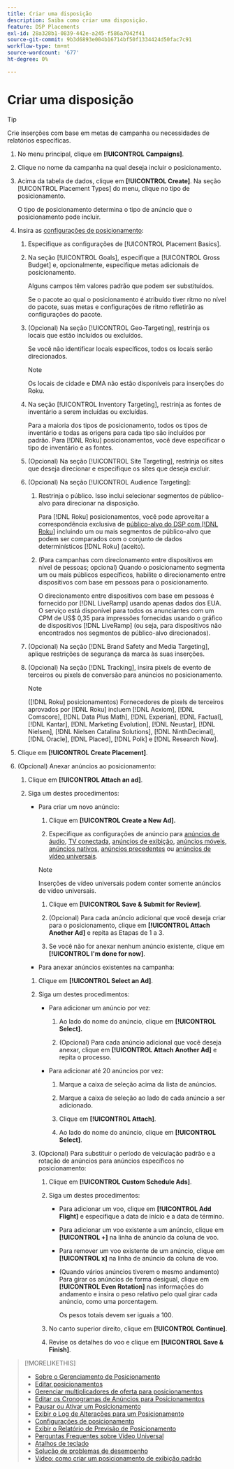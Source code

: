 ```yaml
---
title: Criar uma disposição
description: Saiba como criar uma disposição.
feature: DSP Placements
exl-id: 28a328b1-0839-442e-a245-f586a7042f41
source-git-commit: 9b3d6893e004b16714bf50f1334424d50fac7c91
workflow-type: tm+mt
source-wordcount: '677'
ht-degree: 0%

---
```


# Criar uma disposição

>[!TIP]
>
>Crie inserções com base em metas de campanha ou necessidades de relatórios específicas.

1. No menu principal, clique em **[!UICONTROL Campaigns]**.

1. Clique no nome da campanha na qual deseja incluir o posicionamento.

1. Acima da tabela de dados, clique em **[!UICONTROL Create]**. Na seção [!UICONTROL Placement Types] do menu, clique no tipo de posicionamento.

   O tipo de posicionamento determina o tipo de anúncio que o posicionamento pode incluir.

1. Insira as [configurações de posicionamento](placement-settings.md):

   1. Especifique as configurações de [!UICONTROL Placement Basics].

   1. Na seção [!UICONTROL Goals], especifique a [!UICONTROL Gross Budget] e, opcionalmente, especifique metas adicionais de posicionamento.

      Alguns campos têm valores padrão que podem ser substituídos.

      Se o pacote ao qual o posicionamento é atribuído tiver ritmo no nível do pacote, suas metas e configurações de ritmo refletirão as configurações do pacote.

   1. (Opcional) Na seção [!UICONTROL Geo-Targeting], restrinja os locais que estão incluídos ou excluídos.

      Se você não identificar locais específicos, todos os locais serão direcionados.

      >[!NOTE]
      >
      >Os locais de cidade e DMA não estão disponíveis para inserções do Roku.

   1. Na seção [!UICONTROL Inventory Targeting], restrinja as fontes de inventário a serem incluídas ou excluídas.

      Para a maioria dos tipos de posicionamento, todos os tipos de inventário e todas as origens para cada tipo são incluídos por padrão. Para [!DNL Roku] posicionamentos, você deve especificar o tipo de inventário e as fontes.

   1. (Opcional) Na seção [!UICONTROL Site Targeting], restrinja os sites que deseja direcionar e especifique os sites que deseja excluir.

   1. (Opcional) Na seção [!UICONTROL Audience Targeting]:

      1. Restrinja o público. Isso inclui selecionar segmentos de público-alvo para direcionar na disposição.

         Para [!DNL Roku] posicionamentos, você pode aproveitar a correspondência exclusiva de [público-alvo do DSP com [!DNL Roku]](/help/dsp/inventory/roku-inventory.md) incluindo um ou mais segmentos de público-alvo que podem ser comparados com o conjunto de dados determinísticos [!DNL Roku] (aceito).

      1. (Para campanhas com direcionamento entre dispositivos em nível de pessoas; opcional) Quando o posicionamento segmenta um ou mais públicos específicos, habilite o direcionamento entre dispositivos com base em pessoas para o posicionamento.

         O direcionamento entre dispositivos com base em pessoas é fornecido por [!DNL LiveRamp] usando apenas dados dos EUA. O serviço está disponível para todos os anunciantes com um CPM de US$ 0,35 para impressões fornecidas usando o gráfico de dispositivos [!DNL LiveRamp] (ou seja, para dispositivos não encontrados nos segmentos de público-alvo direcionados).

   1. (Opcional) Na seção [!DNL Brand Safety and Media Targeting], aplique restrições de segurança da marca às suas inserções.

   1. (Opcional) Na seção [!DNL Tracking], insira pixels de evento de terceiros ou pixels de conversão para anúncios no posicionamento.

      >[!NOTE]
      >
      >([!DNL Roku] posicionamentos) Fornecedores de pixels de terceiros aprovados por [!DNL Roku] incluem [!DNL Acxiom], [!DNL Comscore], [!DNL Data Plus Math], [!DNL Experian], [!DNL Factual], [!DNL Kantar], [!DNL Marketing Evolution], [!DNL Neustar], [!DNL Nielsen], [!DNL Nielsen Catalina Solutions], [!DNL NinthDecimal], [!DNL Oracle], [!DNL Placed], [!DNL Polk] e [!DNL Research Now].

1. Clique em **[!UICONTROL Create Placement]**.

1. (Opcional) Anexar anúncios ao posicionamento:

   1. Clique em **[!UICONTROL Attach an ad]**.

   1. Siga um destes procedimentos:

      * Para criar um novo anúncio:

         1. Clique em **[!UICONTROL Create a New Ad].**

         1. Especifique as configurações de anúncio para [anúncios de áudio](/help/dsp/campaign-management/ads/ad-settings-audio.md), [TV conectada](/help/dsp/campaign-management/ads/ad-settings-connected-tv.md), [anúncios de exibição](/help/dsp/campaign-management/ads/ad-settings-display.md), [anúncios móveis](/help/dsp/campaign-management/ads/ad-settings-mobile.md), [anúncios nativos](/help/dsp/campaign-management/ads/ad-settings-native.md), [anúncios precedentes](/help/dsp/campaign-management/ads/ad-settings-pre-roll.md) ou [anúncios de vídeo universais](/help/dsp/campaign-management/ads/ad-settings-universal-video.md).

        >[!NOTE]
        >
        >Inserções de vídeo universais podem conter somente anúncios de vídeo universais.

         1. Clique em **[!UICONTROL Save & Submit for Review]**.

         1. (Opcional) Para cada anúncio adicional que você deseja criar para o posicionamento, clique em **[!UICONTROL Attach Another Ad]** e repita as Etapas de 1 a 3.

         1. Se você não for anexar nenhum anúncio existente, clique em **[!UICONTROL I'm done for now]**.

      * Para anexar anúncios existentes na campanha:

      1. Clique em **[!UICONTROL Select an Ad]**.

      1. Siga um destes procedimentos:

         * Para adicionar um anúncio por vez:

            1. Ao lado do nome do anúncio, clique em **[!UICONTROL Select].**

            1. (Opcional) Para cada anúncio adicional que você deseja anexar, clique em **[!UICONTROL Attach Another Ad]** e repita o processo.

         * Para adicionar até 20 anúncios por vez:

            1. Marque a caixa de seleção acima da lista de anúncios.

            1. Marque a caixa de seleção ao lado de cada anúncio a ser adicionado.

            1. Clique em **[!UICONTROL Attach]**.

            1. Ao lado do nome do anúncio, clique em **[!UICONTROL Select]**.

      1. (Opcional) Para substituir o período de veiculação padrão e a rotação de anúncios para anúncios específicos no posicionamento:

         1. Clique em **[!UICONTROL Custom Schedule Ads]**.

         1. Siga um destes procedimentos:

            * Para adicionar um voo, clique em **[!UICONTROL Add Flight]** e especifique a data de início e a data de término.

            * Para adicionar um voo existente a um anúncio, clique em **[!UICONTROL +]** na linha de anúncio da coluna de voo.

            * Para remover um voo existente de um anúncio, clique em **[!UICONTROL x]** na linha de anúncio da coluna de voo.

            * (Quando vários anúncios tiverem o mesmo andamento) Para girar os anúncios de forma desigual, clique em **[!UICONTROL Even Rotation]** nas informações do andamento e insira o peso relativo pelo qual girar cada anúncio, como uma porcentagem.

              Os pesos totais devem ser iguais a 100.

         1. No canto superior direito, clique em **[!UICONTROL Continue]**.

         1. Revise os detalhes do voo e clique em **[!UICONTROL Save & Finish]**.

>[!MORELIKETHIS]
>
>* [Sobre o Gerenciamento de Posicionamento](placement-about.md)
>* [Editar posicionamentos](placement-edit.md)
>* [Gerenciar multiplicadores de oferta para posicionamentos](placement-manage-bid-multipliers.md)
>* [Editar os Cronogramas de Anúncios para Posicionamentos](placement-edit-ad-schedule.md)
>* [Pausar ou Ativar um Posicionamento](placement-pause-activate.md)
>* [Exibir o Log de Alterações para um Posicionamento](placement-change-log.md)
>* [Configurações de posicionamento](placement-settings.md)
>* [Exibir o Relatório de Previsão de Posicionamento](/help/dsp/campaign-management/reports/placement-forecast.md)
>* [Perguntas Frequentes sobre Vídeo Universal](/help/dsp/campaign-management/faq-universal-video.md)
>* [Atalhos de teclado](/help/dsp/campaign-management/reports/keyboard-shortcuts.md)
>* [Solução de problemas de desempenho](/help/dsp/optimization/troubleshooting-performance.md)
>* [Vídeo: como criar um posicionamento de exibição padrão](https://video.tv.adobe.com/v/340454)
